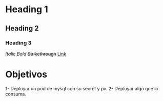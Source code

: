 # Heading 1
## Heading 2
### Heading 3
 
*Italic*
_Bold_
~~Strikethrough~~
[Link](http://www.example.com)

# Objetivos
1- Deployar un pod de mysql con su secret y pv.
2- Deployar algo que la consuma.